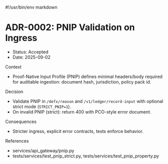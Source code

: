 #!/usr/bin/env markdown

# ADR-0002: PNIP Validation on Ingress

- Status: Accepted
- Date: 2025-09-02

Context

- Proof-Native Input Profile (PNIP) defines minimal headers/body required for auditable ingestion: document hash, jurisdiction, policy pack id.

Decision

- Validate PNIP in `/defx/reason` and `/v1/ledger/record-input` with optional strict mode (`STRICT_PNIP=1`).
- On invalid PNIP (strict): return 400 with PCO-style error document.

Consequences

- Stricter ingress, explicit error contracts, tests enforce behavior.

References

- services/api_gateway/pnip.py
- tests/services/test_pnip_strict.py, tests/services/test_pnip_property.py
